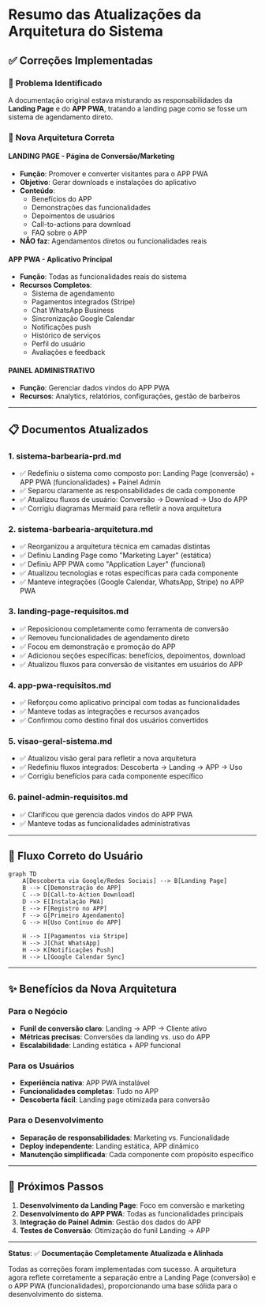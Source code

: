 # Resumo das Atualizações da Arquitetura do Sistema

## ✅ Correções Implementadas

### 🎯 **Problema Identificado**
A documentação original estava misturando as responsabilidades da **Landing Page** e do **APP PWA**, tratando a landing page como se fosse um sistema de agendamento direto.

### 🔄 **Nova Arquitetura Correta**

#### **LANDING PAGE** - Página de Conversão/Marketing
- **Função**: Promover e converter visitantes para o APP PWA
- **Objetivo**: Gerar downloads e instalações do aplicativo
- **Conteúdo**: 
  - Benefícios do APP
  - Demonstrações das funcionalidades
  - Depoimentos de usuários
  - Call-to-actions para download
  - FAQ sobre o APP
- **NÃO faz**: Agendamentos diretos ou funcionalidades reais

#### **APP PWA** - Aplicativo Principal
- **Função**: Todas as funcionalidades reais do sistema
- **Recursos Completos**:
  - Sistema de agendamento
  - Pagamentos integrados (Stripe)
  - Chat WhatsApp Business
  - Sincronização Google Calendar
  - Notificações push
  - Histórico de serviços
  - Perfil do usuário
  - Avaliações e feedback

#### **PAINEL ADMINISTRATIVO**
- **Função**: Gerenciar dados vindos do APP PWA
- **Recursos**: Analytics, relatórios, configurações, gestão de barbeiros

---

## 📋 **Documentos Atualizados**

### 1. **sistema-barbearia-prd.md**
- ✅ Redefiniu o sistema como composto por: Landing Page (conversão) + APP PWA (funcionalidades) + Painel Admin
- ✅ Separou claramente as responsabilidades de cada componente
- ✅ Atualizou fluxos de usuário: Conversão → Download → Uso do APP
- ✅ Corrigiu diagramas Mermaid para refletir a nova arquitetura

### 2. **sistema-barbearia-arquitetura.md**
- ✅ Reorganizou a arquitetura técnica em camadas distintas
- ✅ Definiu Landing Page como "Marketing Layer" (estática)
- ✅ Definiu APP PWA como "Application Layer" (funcional)
- ✅ Atualizou tecnologias e rotas específicas para cada componente
- ✅ Manteve integrações (Google Calendar, WhatsApp, Stripe) no APP PWA

### 3. **landing-page-requisitos.md**
- ✅ Reposicionou completamente como ferramenta de conversão
- ✅ Removeu funcionalidades de agendamento direto
- ✅ Focou em demonstração e promoção do APP
- ✅ Adicionou seções específicas: benefícios, depoimentos, download
- ✅ Atualizou fluxos para conversão de visitantes em usuários do APP

### 4. **app-pwa-requisitos.md**
- ✅ Reforçou como aplicativo principal com todas as funcionalidades
- ✅ Manteve todas as integrações e recursos avançados
- ✅ Confirmou como destino final dos usuários convertidos

### 5. **visao-geral-sistema.md**
- ✅ Atualizou visão geral para refletir a nova arquitetura
- ✅ Redefiniu fluxos integrados: Descoberta → Landing → APP → Uso
- ✅ Corrigiu benefícios para cada componente específico

### 6. **painel-admin-requisitos.md**
- ✅ Clarificou que gerencia dados vindos do APP PWA
- ✅ Manteve todas as funcionalidades administrativas

---

## 🎯 **Fluxo Correto do Usuário**

```mermaid
graph TD
    A[Descoberta via Google/Redes Sociais] --> B[Landing Page]
    B --> C[Demonstração do APP]
    C --> D[Call-to-Action Download]
    D --> E[Instalação PWA]
    E --> F[Registro no APP]
    F --> G[Primeiro Agendamento]
    G --> H[Uso Contínuo do APP]
    
    H --> I[Pagamentos via Stripe]
    H --> J[Chat WhatsApp]
    H --> K[Notificações Push]
    H --> L[Google Calendar Sync]
```

---

## ✨ **Benefícios da Nova Arquitetura**

### **Para o Negócio**
- **Funil de conversão claro**: Landing → APP → Cliente ativo
- **Métricas precisas**: Conversões da landing vs. uso do APP
- **Escalabilidade**: Landing estática + APP funcional

### **Para os Usuários**
- **Experiência nativa**: APP PWA instalável
- **Funcionalidades completas**: Tudo no APP
- **Descoberta fácil**: Landing page otimizada para conversão

### **Para o Desenvolvimento**
- **Separação de responsabilidades**: Marketing vs. Funcionalidade
- **Deploy independente**: Landing estática, APP dinâmico
- **Manutenção simplificada**: Cada componente com propósito específico

---

## 🚀 **Próximos Passos**

1. **Desenvolvimento da Landing Page**: Foco em conversão e marketing
2. **Desenvolvimento do APP PWA**: Todas as funcionalidades principais
3. **Integração do Painel Admin**: Gestão dos dados do APP
4. **Testes de Conversão**: Otimização do funil Landing → APP

---

**Status**: ✅ **Documentação Completamente Atualizada e Alinhada**

Todas as correções foram implementadas com sucesso. A arquitetura agora reflete corretamente a separação entre a Landing Page (conversão) e o APP PWA (funcionalidades), proporcionando uma base sólida para o desenvolvimento do sistema.